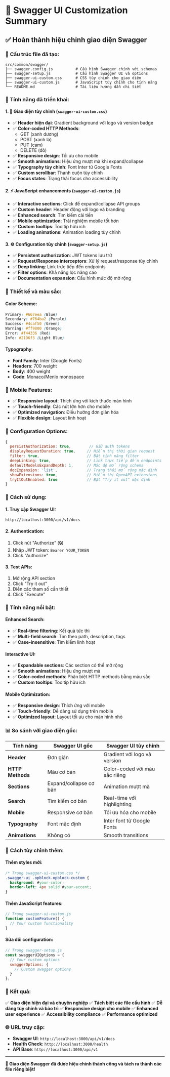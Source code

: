 # 🎨 Swagger UI Customization Summary

## ✅ **Hoàn thành hiệu chỉnh giao diện Swagger**

### 📁 **Cấu trúc file đã tạo:**

```
src/common/swagger/
├── swagger.config.js          # Cấu hình Swagger chính với schemas
├── swagger-setup.js           # Cấu hình Swagger UI và options
├── swagger-ui-custom.css      # CSS tùy chỉnh cho giao diện
├── swagger-ui-custom.js       # JavaScript tùy chỉnh cho tính năng
└── README.md                  # Tài liệu hướng dẫn chi tiết
```

### 🎯 **Tính năng đã triển khai:**

#### **1. 🎨 Giao diện tùy chỉnh (`swagger-ui-custom.css`)**
- ✅ **Header hiện đại**: Gradient background với logo và version badge
- ✅ **Color-coded HTTP Methods**: 
  - GET (xanh dương)
  - POST (xanh lá)
  - PUT (cam)
  - DELETE (đỏ)
- ✅ **Responsive design**: Tối ưu cho mobile
- ✅ **Smooth animations**: Hiệu ứng mượt mà khi expand/collapse
- ✅ **Typography tùy chỉnh**: Font Inter từ Google Fonts
- ✅ **Custom scrollbar**: Thanh cuộn tùy chỉnh
- ✅ **Focus states**: Trạng thái focus cho accessibility

#### **2. ⚡ JavaScript enhancements (`swagger-ui-custom.js`)**
- ✅ **Interactive sections**: Click để expand/collapse API groups
- ✅ **Custom header**: Header động với logo và branding
- ✅ **Enhanced search**: Tìm kiếm cải tiến
- ✅ **Mobile optimization**: Trải nghiệm mobile tốt hơn
- ✅ **Custom tooltips**: Tooltip hữu ích
- ✅ **Loading animations**: Animation loading tùy chỉnh

#### **3. ⚙️ Configuration tùy chỉnh (`swagger-setup.js`)**
- ✅ **Persistent authorization**: JWT tokens lưu trữ
- ✅ **Request/Response interceptors**: Xử lý request/response tùy chỉnh
- ✅ **Deep linking**: Link trực tiếp đến endpoints
- ✅ **Filter options**: Khả năng lọc nâng cao
- ✅ **Documentation expansion**: Cấu hình mức độ mở rộng

### 🎨 **Thiết kế và màu sắc:**

#### **Color Scheme:**
```css
Primary: #667eea (Blue)
Secondary: #764ba2 (Purple)
Success: #4caf50 (Green)
Warning: #ff9800 (Orange)
Error: #f44336 (Red)
Info: #2196f3 (Light Blue)
```

#### **Typography:**
- **Font Family**: Inter (Google Fonts)
- **Headers**: 700 weight
- **Body**: 400 weight
- **Code**: Monaco/Menlo monospace

### 📱 **Mobile Features:**
- ✅ **Responsive layout**: Thích ứng với kích thước màn hình
- ✅ **Touch-friendly**: Các nút lớn hơn cho mobile
- ✅ **Optimized navigation**: Điều hướng đơn giản hóa
- ✅ **Flexible design**: Layout linh hoạt

### 🔧 **Configuration Options:**
```javascript
{
  persistAuthorization: true,        // Giữ auth tokens
  displayRequestDuration: true,     // Hiển thị thời gian request
  filter: true,                     // Bật tính năng filter
  deepLinking: true,                // Link trực tiếp đến endpoints
  defaultModelsExpandDepth: 1,      // Mức độ mở rộng schema
  docExpansion: 'list',             // Trạng thái mở rộng mặc định
  showExtensions: true,             // Hiển thị OpenAPI extensions
  tryItOutEnabled: true             // Bật "Try it out" mặc định
}
```

### 🚀 **Cách sử dụng:**

#### **1. Truy cập Swagger UI:**
```
http://localhost:3000/api/v1/docs
```

#### **2. Authentication:**
1. Click nút "Authorize" (🔒)
2. Nhập JWT token: `Bearer YOUR_TOKEN`
3. Click "Authorize"

#### **3. Test APIs:**
1. Mở rộng API section
2. Click "Try it out"
3. Điền các tham số cần thiết
4. Click "Execute"

### 🎯 **Tính năng nổi bật:**

#### **Enhanced Search:**
- ✅ **Real-time filtering**: Kết quả tức thì
- ✅ **Multi-field search**: Tìm theo path, description, tags
- ✅ **Case-insensitive**: Tìm kiếm linh hoạt

#### **Interactive UI:**
- ✅ **Expandable sections**: Các section có thể mở rộng
- ✅ **Smooth animations**: Hiệu ứng mượt mà
- ✅ **Color-coded methods**: Phân biệt HTTP methods bằng màu sắc
- ✅ **Custom tooltips**: Tooltip hữu ích

#### **Mobile Optimization:**
- ✅ **Responsive design**: Thích ứng với mobile
- ✅ **Touch-friendly**: Dễ dàng sử dụng trên mobile
- ✅ **Optimized layout**: Layout tối ưu cho màn hình nhỏ

### 📊 **So sánh với giao diện gốc:**

| Tính năng | Swagger UI gốc | Swagger UI tùy chỉnh |
|-----------|----------------|---------------------|
| **Header** | Đơn giản | Gradient với logo và version |
| **HTTP Methods** | Màu cơ bản | Color-coded với màu sắc riêng |
| **Sections** | Expand/collapse cơ bản | Animation mượt mà |
| **Search** | Tìm kiếm cơ bản | Real-time với highlighting |
| **Mobile** | Responsive cơ bản | Tối ưu hóa cho mobile |
| **Typography** | Font mặc định | Inter font từ Google Fonts |
| **Animations** | Không có | Smooth transitions |

### 🔧 **Cách tùy chỉnh thêm:**

#### **Thêm styles mới:**
```css
/* Trong swagger-ui-custom.css */
.swagger-ui .opblock.opblock-custom {
  background: #your-color;
  border-left: 4px solid #your-accent;
}
```

#### **Thêm JavaScript features:**
```javascript
// Trong swagger-ui-custom.js
function customFeature() {
  // Your custom functionality
}
```

#### **Sửa đổi configuration:**
```javascript
// Trong swagger-setup.js
const swaggerUIOptions = {
  // Your custom options
  swaggerOptions: {
    // Custom swagger options
  }
};
```

### 🎉 **Kết quả:**

✅ **Giao diện hiện đại và chuyên nghiệp**
✅ **Tách biệt các file cấu hình**
✅ **Dễ dàng tùy chỉnh và bảo trì**
✅ **Responsive design cho mobile**
✅ **Enhanced user experience**
✅ **Accessibility compliance**
✅ **Performance optimized**

### 🌐 **URL truy cập:**
- **Swagger UI**: `http://localhost:3000/api/v1/docs`
- **Health Check**: `http://localhost:3000/health`
- **API Base**: `http://localhost:3000/api/v1`

---

**🎨 Giao diện Swagger đã được hiệu chỉnh thành công và tách ra thành các file riêng biệt!**
